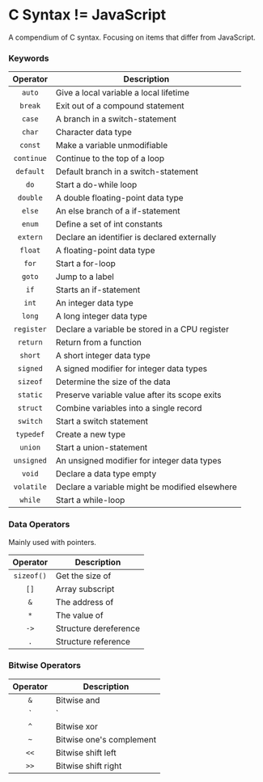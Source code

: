 # C Syntax != JavaScript

A compendium of C syntax. Focusing on items that differ from JavaScript.

### Keywords

Operator | Description
:---: | ---
`auto` | Give a local variable a local lifetime
`break` | Exit out of a compound statement
`case` | A branch in a switch-statement
`char` | Character data type
`const` | Make a variable unmodifiable
`continue` | Continue to the top of a loop
`default` | Default branch in a switch-statement
`do` | Start a do-while loop
`double` | A double floating-point data type 
`else` | An else branch of a if-statement
`enum` | Define a set of int constants
`extern` | Declare an identifier is declared externally
`float` | A floating-point data type
`for` | Start a for-loop
`goto` | Jump to a label
`if` | Starts an if-statement
`int` | An integer data type
`long` | A long integer data type
`register` | Declare a variable be stored in a CPU register
`return` | Return from a function
`short` | A short integer data type
`signed` | A signed modifier for integer data types
`sizeof` | Determine the size of the data
`static` | Preserve variable value after its scope exits
`struct` | Combine variables into a single record
`switch` | Start a switch statement
`typedef` | Create a new type
`union` | Start a union-statement
`unsigned` | An unsigned modifier for integer data types
`void` | Declare a data type empty
`volatile` | Declare a variable might be modified elsewhere
`while` | Start a while-loop

### Data Operators
Mainly used with pointers.

Operator | Description
:---: | ---
`sizeof()` | Get the size of
`[]` | Array subscript
`&` | The address of
`*` | The value of
`->` | Structure dereference
`.` | Structure reference

### Bitwise Operators

Operator | Description
:---: | ---
`&` | Bitwise and 
`|` | Bitwise or 
`^` | Bitwise xor
`~` | Bitwise one's complement
`<<` | Bitwise shift left
`>>` | Bitwise shift right
